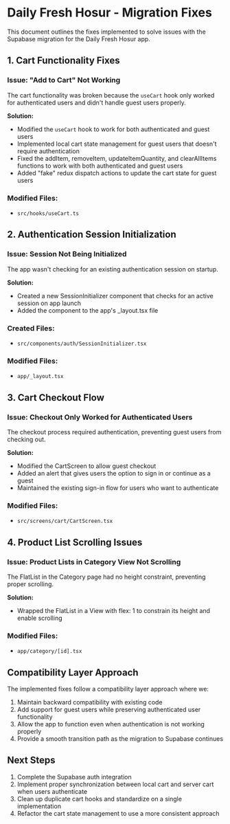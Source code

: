 # Daily Fresh Hosur - Migration Fixes

This document outlines the fixes implemented to solve issues with the Supabase migration for the Daily Fresh Hosur app.

## 1. Cart Functionality Fixes

### Issue: "Add to Cart" Not Working
The cart functionality was broken because the `useCart` hook only worked for authenticated users and didn't handle guest users properly.

**Solution:**
- Modified the `useCart` hook to work for both authenticated and guest users
- Implemented local cart state management for guest users that doesn't require authentication
- Fixed the addItem, removeItem, updateItemQuantity, and clearAllItems functions to work with both authenticated and guest users
- Added "fake" redux dispatch actions to update the cart state for guest users

### Modified Files:
- `src/hooks/useCart.ts`

## 2. Authentication Session Initialization

### Issue: Session Not Being Initialized
The app wasn't checking for an existing authentication session on startup.

**Solution:**
- Created a new SessionInitializer component that checks for an active session on app launch
- Added the component to the app's _layout.tsx file

### Created Files:
- `src/components/auth/SessionInitializer.tsx`

### Modified Files:
- `app/_layout.tsx`

## 3. Cart Checkout Flow

### Issue: Checkout Only Worked for Authenticated Users
The checkout process required authentication, preventing guest users from checking out.

**Solution:**
- Modified the CartScreen to allow guest checkout
- Added an alert that gives users the option to sign in or continue as a guest
- Maintained the existing sign-in flow for users who want to authenticate

### Modified Files:
- `src/screens/cart/CartScreen.tsx`

## 4. Product List Scrolling Issues

### Issue: Product Lists in Category View Not Scrolling
The FlatList in the Category page had no height constraint, preventing proper scrolling.

**Solution:**
- Wrapped the FlatList in a View with flex: 1 to constrain its height and enable scrolling

### Modified Files:
- `app/category/[id].tsx`

## Compatibility Layer Approach

The implemented fixes follow a compatibility layer approach where we:

1. Maintain backward compatibility with existing code
2. Add support for guest users while preserving authenticated user functionality
3. Allow the app to function even when authentication is not working properly
4. Provide a smooth transition path as the migration to Supabase continues

## Next Steps

1. Complete the Supabase auth integration
2. Implement proper synchronization between local cart and server cart when users authenticate
3. Clean up duplicate cart hooks and standardize on a single implementation
4. Refactor the cart state management to use a more consistent approach
